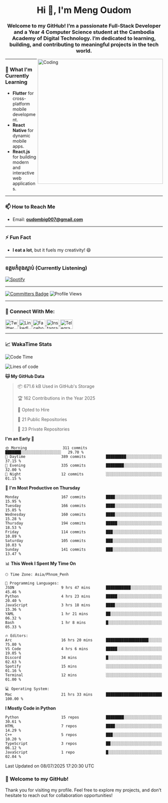<h1 align="center">Hi 👋, I'm Meng Oudom</h1>
<h3 align="center">
  Welcome to my GitHub! I’m a passionate Full-Stack Developer and a Year 4 Computer Science student at the Cambodia Academy of Digital Technology. 
  I’m dedicated to learning, building, and contributing to meaningful projects in the tech world.
</h3>

<img align="right" alt="Coding" width="400" src="https://raw.githubusercontent.com/gist/i330z/76321b8be37cd29720bbaf781c09dbfa/raw/92cbc180c0d91f75a9cec806d6935fc94ff58a26/code.gif">

---

### 🌱 What I'm Currently Learning
- **Flutter** for cross-platform mobile development.
- **React Native** for dynamic mobile apps.
- **React.js** for building modern and interactive web applications.

---

### 📫 How to Reach Me
- Email: **oudombig007@gmail.com**

---

### ⚡ Fun Fact
- **I eat a lot**, but it fuels my creativity! 😄

---

### ឧត្តមកំពុងស្ដាប់ (Currently Listening)

[![Spotify](https://spotify-github-profile.kittinanx.com/api/view.svg?uid=3174aclmtikztsmxjx5h26neuose&cover_image=true&theme=default&show_offline=false&background_color=121212&interchange=false)](https://open.spotify.com/user/3174aclmtikztsmxjx5h26neuose)

---

[![Committers Badge](https://user-badge.committers.top/cambodia/oudommeng.svg)](https://user-badge.committers.top/cambodia/oudommeng)
![Profile Views](https://komarev.com/ghpvc/?username=oudommeng)

---

### 🔗 Connect With Me:
<p align="left">
  <a href="https://twitter.com/sovathmonioudom" target="_blank">
    <img align="center" src="https://raw.githubusercontent.com/rahuldkjain/github-profile-readme-generator/master/src/images/icons/Social/twitter.svg" alt="Twitter" height="30" width="40" />
  </a>
  <a href="https://linkedin.com/in/meng-oudom" target="_blank">
    <img align="center" src="https://raw.githubusercontent.com/rahuldkjain/github-profile-readme-generator/master/src/images/icons/Social/linked-in-alt.svg" alt="LinkedIn" height="30" width="40" />
  </a>
  <a href="https://fb.com/mengsovathmonioudom" target="_blank">
    <img align="center" src="https://raw.githubusercontent.com/rahuldkjain/github-profile-readme-generator/master/src/images/icons/Social/facebook.svg" alt="Facebook" height="30" width="40" />
  </a>
  <a href="https://instagram.com/oudom.mg" target="_blank">
    <img align="center" src="https://raw.githubusercontent.com/rahuldkjain/github-profile-readme-generator/master/src/images/icons/Social/instagram.svg" alt="Instagram" height="30" width="40" />
  </a>
  <a href="https://t.me/OudomMeng" target="_blank">
    <img align="center" src="https://cdn.worldvectorlogo.com/logos/telegram-1.svg" alt="Telegram" height="30" width="40" />
  </a>
</p>

---

### 📈 WakaTime Stats
<!--START_SECTION:waka-->
![Code Time](http://img.shields.io/badge/Code%20Time-164%20hrs%2012%20mins-blue)

![Lines of code](https://img.shields.io/badge/From%20Hello%20World%20I%27ve%20Written-22.7%20million%20lines%20of%20code-blue)

**🐱 My GitHub Data** 

> 📦 671.6 kB Used in GitHub's Storage 
 > 
> 🏆 162 Contributions in the Year 2025
 > 
> 💼 Opted to Hire
 > 
> 📜 21 Public Repositories 
 > 
> 🔑 23 Private Repositories 
 > 
**I'm an Early 🐤** 

```text
🌞 Morning                311 commits         ███████░░░░░░░░░░░░░░░░░░   29.70 % 
🌆 Daytime                389 commits         █████████░░░░░░░░░░░░░░░░   37.15 % 
🌃 Evening                335 commits         ████████░░░░░░░░░░░░░░░░░   32.00 % 
🌙 Night                  12 commits          ░░░░░░░░░░░░░░░░░░░░░░░░░   01.15 % 
```
📅 **I'm Most Productive on Thursday** 

```text
Monday                   167 commits         ████░░░░░░░░░░░░░░░░░░░░░   15.95 % 
Tuesday                  166 commits         ████░░░░░░░░░░░░░░░░░░░░░   15.85 % 
Wednesday                160 commits         ████░░░░░░░░░░░░░░░░░░░░░   15.28 % 
Thursday                 194 commits         █████░░░░░░░░░░░░░░░░░░░░   18.53 % 
Friday                   114 commits         ███░░░░░░░░░░░░░░░░░░░░░░   10.89 % 
Saturday                 105 commits         ███░░░░░░░░░░░░░░░░░░░░░░   10.03 % 
Sunday                   141 commits         ███░░░░░░░░░░░░░░░░░░░░░░   13.47 % 
```


📊 **This Week I Spent My Time On** 

```text
🕑︎ Time Zone: Asia/Phnom_Penh

💬 Programming Languages: 
JSON                     9 hrs 47 mins       ███████████░░░░░░░░░░░░░░   45.46 % 
Python                   4 hrs 23 mins       █████░░░░░░░░░░░░░░░░░░░░   20.40 % 
JavaScript               3 hrs 18 mins       ████░░░░░░░░░░░░░░░░░░░░░   15.36 % 
YAML                     1 hr 21 mins        ██░░░░░░░░░░░░░░░░░░░░░░░   06.32 % 
Bash                     1 hr 8 mins         █░░░░░░░░░░░░░░░░░░░░░░░░   05.33 % 

🔥 Editors: 
Arc                      16 hrs 20 mins      ███████████████████░░░░░░   75.80 % 
VS Code                  4 hrs 6 mins        █████░░░░░░░░░░░░░░░░░░░░   19.05 % 
Discord                  34 mins             █░░░░░░░░░░░░░░░░░░░░░░░░   02.63 % 
Spotify                  15 mins             ░░░░░░░░░░░░░░░░░░░░░░░░░   01.16 % 
Terminal                 12 mins             ░░░░░░░░░░░░░░░░░░░░░░░░░   01.00 % 

💻 Operating System: 
Mac                      21 hrs 33 mins      █████████████████████████   100.00 % 
```

**I Mostly Code in Python** 

```text
Python                   15 repos            ████████░░░░░░░░░░░░░░░░░   30.61 % 
HTML                     7 repos             ████░░░░░░░░░░░░░░░░░░░░░   14.29 % 
C++                      5 repos             ███░░░░░░░░░░░░░░░░░░░░░░   10.20 % 
TypeScript               3 repos             ██░░░░░░░░░░░░░░░░░░░░░░░   06.12 % 
JavaScript               1 repo              █░░░░░░░░░░░░░░░░░░░░░░░░   02.04 % 
```




 Last Updated on 08/07/2025 17:20:30 UTC
<!--END_SECTION:waka-->
<!-- 
### 📊 GitHub Stats
<a href="https://github.com/anuraghazra/github-readme-stats">
  <img align="top" src="https://github-readme-stats.vercel.app/api?username=oudommeng&theme=transparent&show_icons=true" alt="Oudom Meng's GitHub Stats" />
</a>

<a href="https://github.com/anuraghazra/github-readme-stats">
  <img align="top" src="https://github-readme-stats.vercel.app/api/top-langs/?username=oudommeng&count_private=true&theme=transparent&show_icons=true&hide=css&layout=compact&card_width=270&langs_count=10" />
</a>

---

<img align="center" src="http://github-profile-summary-cards.vercel.app/api/cards/profile-details?username=oudommeng&theme=transparent&" height="250em" />
<img align="center" src="http://github-profile-summary-cards.vercel.app/api/cards/productive-time?username=oudommeng&theme=transparent&utcOffset=7" height="200em" />

--- -->

### 🚀 Welcome to my GitHub!
Thank you for visiting my profile. Feel free to explore my projects, and don’t hesitate to reach out for collaboration opportunities!
